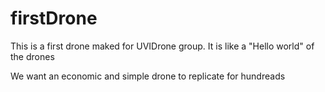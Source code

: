 # firstDrone
This is a first drone maked for UVIDrone group. It is like a "Hello world" of the drones 

We want an economic and simple drone to replicate for hundreads
